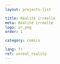 ```yaml
---
layout: projects-list

title: Réalité irréelle
meta: Réalité irréelle
logo: ur.png
order: 1

category: comics

lang: fr
ref: unreal_reality
---
```


